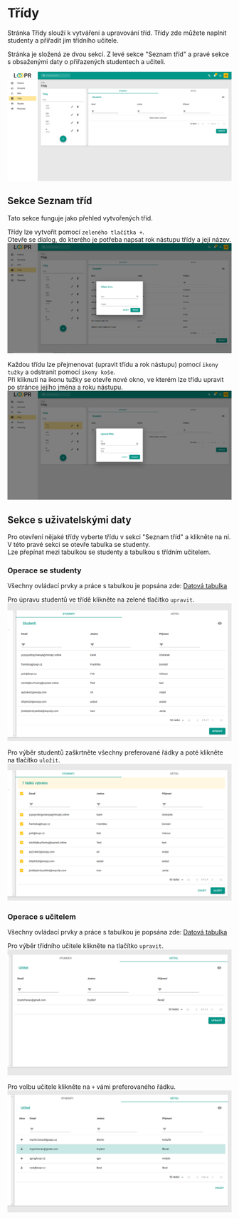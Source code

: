 # Třídy
Stránka Třídy slouží k vytváření a upravování tříd. Třídy zde můžete naplnit studenty a přiřadit jim třídního učitele.

Stránka je složená ze dvou sekcí. Z levé sekce "Seznam tříd" a pravé sekce s obsaženými daty o přiřazených studentech a učiteli. 

![](images/empty-class.png)

## Sekce Seznam tříd
Tato sekce funguje jako přehled vytvořených tříd. 

Třídy lze vytvořit pomocí `zeleného tlačítka +`. <br> Otevře se dialog, do kterého je potřeba napsat rok nástupu třídy a její název.
![](images/class-adding.png)

Každou třídu lze přejmenovat (upravit třídu a rok nástupu) pomocí `ikony tužky` a odstranit pomocí `ikony koše`. <br> Při kliknutí na ikonu tužky se otevře nové okno, ve kterém lze třídu upravit po stránce jejího jména a roku nástupu.
![](images/class-editing.png)

## Sekce s uživatelskými daty
Pro otevření nějaké třídy vyberte třídu v sekci "Seznam tříd" a klikněte na ní. V této pravé sekci se otevře tabulka se studenty. <br> Lze přepínat mezi tabulkou se studenty a tabulkou s třídním učitelem.

### Operace se studenty
Všechny ovládací prvky a práce s tabulkou je popsána zde: [Datová tabulka](cs/components/materialTable/)

Pro úpravu studentů ve třídě klikněte na zelené tlačítko `upravit`.
![](images/students-list.png)

Pro výběr studentů zaškrtněte všechny preferované řádky a poté klikněte na tlačítko `uložit`.
![](images/students-list-editing.png)


### Operace s učitelem
Všechny ovládací prvky a práce s tabulkou je popsána zde: [Datová tabulka](cs/components/materialTable/)

Pro výběr třídního učitele klikněte na tlačítko `upravit`.
![](images/teacher-list.png)

Pro volbu učitele klikněte na `+` vámi preferovaného řádku.
![](images/teacher-list-editing.png)



